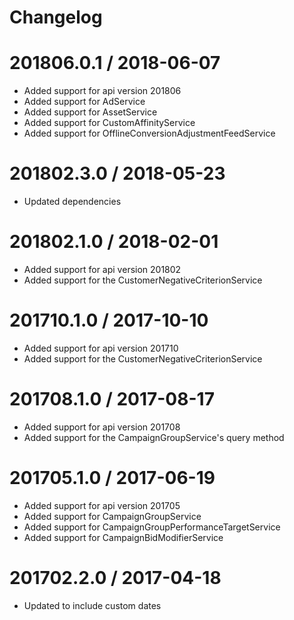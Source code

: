 # Changelog

201806.0.1 / 2018-06-07
=======================

* Added support for api version 201806
* Added support for AdService
* Added support for AssetService
* Added support for CustomAffinityService
* Added support for OfflineConversionAdjustmentFeedService

201802.3.0 / 2018-05-23
=======================

* Updated dependencies

201802.1.0 / 2018-02-01
=======================

* Added support for api version 201802
* Added support for the CustomerNegativeCriterionService


201710.1.0 / 2017-10-10
=======================

* Added support for api version 201710
* Added support for the CustomerNegativeCriterionService


201708.1.0 / 2017-08-17
=======================

* Added support for api version 201708
* Added support for the CampaignGroupService's query method

201705.1.0 / 2017-06-19
=======================

* Added support for api version 201705
* Added support for CampaignGroupService
* Added support for CampaignGroupPerformanceTargetService
* Added support for CampaignBidModifierService

201702.2.0 / 2017-04-18
=======================
* Updated to include custom dates
